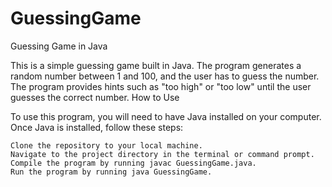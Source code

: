 # GuessingGame
Guessing Game in Java

This is a simple guessing game built in Java. The program generates a random number between 1 and 100, and the user has to guess the number. The program provides hints such as "too high" or "too low" until the user guesses the correct number.
How to Use

To use this program, you will need to have Java installed on your computer. Once Java is installed, follow these steps:

    Clone the repository to your local machine.
    Navigate to the project directory in the terminal or command prompt.
    Compile the program by running javac GuessingGame.java.
    Run the program by running java GuessingGame.
